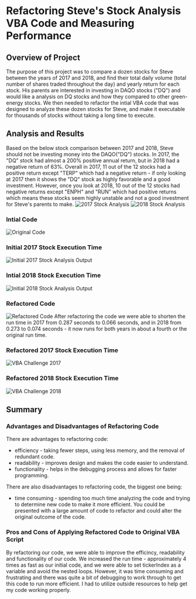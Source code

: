 # Refactoring Steve's Stock Analysis VBA Code and Measuring Performance
## Overview of Project
The purpose of this project was to compare a dozen stocks for Steve between the years of 2017 and 2018, and find their total daily volume (total number of shares traded throughout the day) and yearly return for each stock. His parents are interested in investing in DAQO stocks ("DQ") and would like a analysis on DQ stocks and how they compared to other green-energy stocks. We then needed to refactor the intial VBA code that was designed to analyze these dozen stocks for Steve, and make it executable for thousands of stocks without taking a long time to execute.
## Analysis and Results
Based on the below stock comparison between 2017 and 2018, Steve should not be investing money into the DAQO("DQ") stocks.  In 2017, the "DQ" stock had almost a 200% positive annual return, but in 2018 had a negative return of 63%. Overall in 2017, 11 out of the 12 stocks had a positive return except "TERP" which had a negative return - if only looking at 2017 then it shows the "DQ" stock as highly favorable and a good investment.  However, once you look at 2018, 10 out of the 12 stocks had negative returns except "ENPH" and "RUN" which had positive returns which means these stocks seem highly unstable and not a good investment for Steve's parents to make.
![2017 Stock Analysis](https://user-images.githubusercontent.com/101950175/161590584-3644e495-f3e3-4f5f-9eab-75bddf60a840.png)
![2018 Stock Analysis](https://user-images.githubusercontent.com/101950175/161590591-a7d80720-f3f0-439d-bfa0-36378d649fa7.png)
### Intial Code
![Original Code](https://user-images.githubusercontent.com/101950175/161603059-98f881ca-0c2f-4e8a-a44e-5a752080c5c0.png)
### Initial 2017 Stock Execution Time
![Initial 2017 Stock Analysis Output](https://user-images.githubusercontent.com/101950175/161590391-ad9c1238-0b86-4b40-8b7b-521f8e4cdee7.png)
### Intial 2018 Stock Execution Time
![Initial 2018 Stock Analysis Output](https://user-images.githubusercontent.com/101950175/161590433-f667fed5-440c-4c89-8a41-a9acd5bf88b6.png)
### Refactored Code
![Refactored Code](https://user-images.githubusercontent.com/101950175/161599916-1d794c08-2fc9-40eb-bdfa-23543a2b1eba.png)
After refactoring the code we were able to shorten the run time in 2017 from 0.287 seconds to 0.066 seconds, and in 2018 from 0.273 to 0.074 seconds - it now runs for both years in about a fourth or the original run time.
### Refactored 2017 Stock Execution Time
![VBA Challenge 2017](https://user-images.githubusercontent.com/101950175/161594236-5929a954-5fc2-487c-8543-a9ea737d12ea.png)
### Refactored 2018 Stock Execution Time
![VBA Challenge 2018](https://user-images.githubusercontent.com/101950175/161594253-2f900419-e3e0-4839-8d1d-a389a6df4935.png)
## Summary
### Advantages and Disadvantages of Refactoring Code
There are advantages to refactoring code:
- efficiency - taking fewer steps, using less memory, and the removal of redundant code.
- readability - improves design and makes the code easier to understand.
- functionality - helps in the debugging process and allows for faster programming.

There are also disadvantages to refactoring code, the biggest one being:
- time consuming - spending too much time analyzing the code and trying to determine new code to make it more efficient. You could be presented with a large amount of code to refactor and could alter the original outcome of the code.
### Pros and Cons of Applying Refactored Code to Original VBA Script
By refactoring our code, we were able to improve the efficincy, readability and functionality of our code. We increased the run time - approximately 4 times as fast as our initial code, and we were able to set tickerIndex as a variable and avoid the nested loops. However, it was time consuming and frustrating and there was quite a bit of debugging to work through to get this code to run more efficient.  I had to utilize outside resources to help get my code working properly. 
